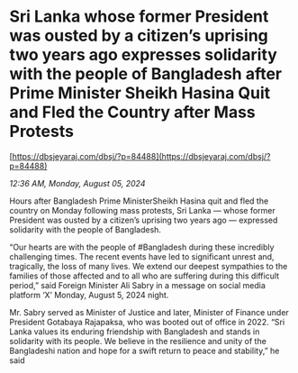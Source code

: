 # Sri Lanka  whose former President was ousted by a citizen’s uprising two years ago expresses solidarity with the people of Bangladesh after Prime  Minister Sheikh Hasina Quit and Fled the Country after Mass Protests

[https://dbsjeyaraj.com/dbsj/?p=84488](https://dbsjeyaraj.com/dbsj/?p=84488)

*12:36 AM, Monday, August 05, 2024*

Hours after Bangladesh Prime MinisterSheikh Hasina quit and fled the country on Monday following mass protests, Sri Lanka — whose former President was ousted by a citizen’s uprising two years ago — expressed solidarity with the people of Bangladesh.

“Our hearts are with the people of #Bangladesh during these incredibly challenging times. The recent events have led to significant unrest and, tragically, the loss of many lives. We extend our deepest sympathies to the families of those affected and to all who are suffering during this difficult period,” said Foreign Minister Ali Sabry in a message on social media platform ‘X’ Monday, August 5, 2024 night.

Mr. Sabry served as Minister of Justice and later, Minister of Finance under President Gotabaya Rajapaksa, who was booted out of office in 2022. “Sri Lanka values its enduring friendship with Bangladesh and stands in solidarity with its people. We believe in the resilience and unity of the Bangladeshi nation and hope for a swift return to peace and stability,” he said

